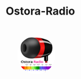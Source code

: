 # Ostora-Radio
 <img alt="" src="/Ostora-Radio.png" style="height: 100px;margin: 30px;border-radius:100%;">
